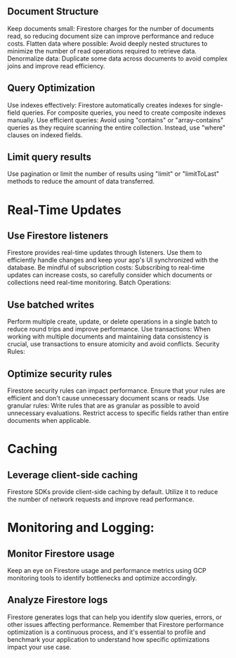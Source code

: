 ## Document Structure

Keep documents small: Firestore charges for the number of documents read, so reducing document size can improve performance and reduce costs.
Flatten data where possible: Avoid deeply nested structures to minimize the number of read operations required to retrieve data.
Denormalize data: Duplicate some data across documents to avoid complex joins and improve read efficiency.

## Query Optimization

Use indexes effectively: Firestore automatically creates indexes for single-field queries. For composite queries, you need to create composite indexes manually.
Use efficient queries: Avoid using "contains" or "array-contains" queries as they require scanning the entire collection. Instead, use "where" clauses on indexed fields.


## Limit query results

Use pagination or limit the number of results using "limit" or "limitToLast" methods to reduce the amount of data transferred.

# Real-Time Updates

## Use Firestore listeners

Firestore provides real-time updates through listeners. Use them to efficiently handle changes and keep your app's UI synchronized with the database.
Be mindful of subscription costs: Subscribing to real-time updates can increase costs, so carefully consider which documents or collections need real-time monitoring.
Batch Operations:

## Use batched writes

Perform multiple create, update, or delete operations in a single batch to reduce round trips and improve performance.
Use transactions: When working with multiple documents and maintaining data consistency is crucial, use transactions to ensure atomicity and avoid conflicts.
Security Rules:

## Optimize security rules

Firestore security rules can impact performance. Ensure that your rules are efficient and don't cause unnecessary document scans or reads.
Use granular rules: Write rules that are as granular as possible to avoid unnecessary evaluations. Restrict access to specific fields rather than entire documents when applicable.


# Caching

## Leverage client-side caching

Firestore SDKs provide client-side caching by default. Utilize it to reduce the number of network requests and improve read performance.

# Monitoring and Logging:

## Monitor Firestore usage

Keep an eye on Firestore usage and performance metrics using GCP monitoring tools to identify bottlenecks and optimize accordingly.

## Analyze Firestore logs

Firestore generates logs that can help you identify slow queries, errors, or other issues affecting performance.
Remember that Firestore performance optimization is a continuous process, and it's essential to profile and benchmark your application to understand how specific optimizations impact your use case.